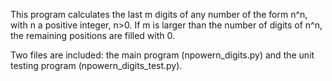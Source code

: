 This program calculates the last m digits of any number of the form n^n, with n a positive integer, n>0.
If m is larger than the number of digits of n^n, the remaining positions are filled with 0.

Two files are included: the main program (npowern_digits.py) and the unit testing program (npowern_digits_test.py).
